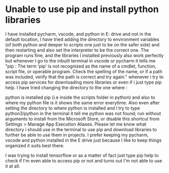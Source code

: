 
# Unable to use pip and install python libraries

I have installed pycharm, vscode, and python in E: drive and not in the default location, I have tried adding the directory to environment variables (of both python and deeper to scripts one just to be on the safer side) and then restarting and also set the interpreter to be the correct one.
The program runs fine, and the libraries I installed previously also work perfectly but whenever I go to the inbuilt terminal in vscode or pycharm it tells me "pip : The term 'pip' is not recognized as the name of a cmdlet, function, script file, or operable program. Check the spelling of the name, or if a
path was included, verify that the path is correct and try again." whenever i try to access pip services for downloading more libraries or even if i just type pip help.
I have tried changing the directory to the one where :

python is installed
pip (i.e inside the scripts folder in python)
and also to where my python file is
it shows the same error everytime.
Also even after setting the directory to where python is installed and I try to type python3/python in the terminal it tell me python was not found; run without arguments to install from the Microsoft Store, or disable this shortcut from Settings > Manage App Execution Aliases.
Please let me know what directory i should use in the terminal to use pip and download libraries to further be able to use them in projects.
I prefer keeping my pycharm, vscode and python installed in the E drive just because I like to keep things organized it suits best there.

I was trying to install tensorflow or as a matter of fact just type pip help to check if I'm even able to access pip or not and turns out I'm not able to use it at all.

        